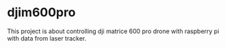 # djim600pro
This project is about controlling dji matrice 600 pro drone with raspberry pi with data from laser tracker.
